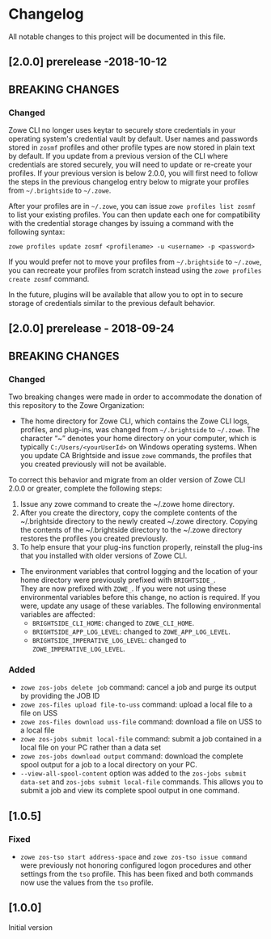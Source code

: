 # Changelog
All notable changes to this project will be documented in this file.


## [2.0.0] prerelease -2018-10-12

## BREAKING CHANGES 

### Changed 

Zowe CLI no longer uses keytar to securely store credentials in your operating system's credential vault by default. 
User names and passwords stored in `zosmf` profiles and other profile types are now stored in plain text by default.
If you update from a previous version of the CLI where credentials are stored securely, you will need to update or re-create your profiles.
If your previous version is below 2.0.0, you will first need to follow the steps in the previous changelog entry below to migrate your profiles from 
`~/.brightside` to `~/.zowe`.  

After your profiles are in `~/.zowe`, you can issue `zowe profiles list zosmf` to list your existing profiles. You can then update each one for compatibility with 
the credential storage changes by issuing a command with the following syntax: 

`zowe profiles update zosmf <profilename> -u <username> -p <password>`

If you would prefer not to move your profiles from `~/.brightside` to `~/.zowe`, you can recreate your profiles from scratch instead using the `zowe profiles create zosmf` command.

In the future, plugins will be available that allow you to opt in to secure storage of credentials similar to the previous default behavior. 

## [2.0.0] prerelease - 2018-09-24

## BREAKING CHANGES
### Changed

Two breaking changes were made in order to accommodate the donation of this repository to the Zowe Organization:

 - 	The home directory for Zowe CLI, which contains the Zowe CLI logs, profiles, and plug-ins, was changed from `~/.brightside` to `~/.zowe`. The character “~” denotes your home directory on your computer, which is typically `C:/Users/<yourUserId>` on Windows operating systems. When you update CA Brightside and issue `zowe` commands, the profiles that you created previously will not be available.  
   
   To correct this behavior and migrate from an older version of Zowe CLI 2.0.0 or greater, complete the following steps: 
   
   1.	Issue any zowe command to create the ~/.zowe home directory.
   2.	After you create the directory, copy the complete contents of the ~/.brightside directory to the newly created ~/.zowe directory. Copying the contents of the ~/.brightside directory to the ~/.zowe directory restores the profiles you created previously. 
   3.	To help ensure that your plug-ins function properly, reinstall the plug-ins that you installed with older versions of Zowe CLI.

- The environment variables that control logging and the location of your home directory were previously prefixed with `BRIGHTSIDE_`.  
  They are now prefixed with `ZOWE_`. If you were not using these environmental variables before this change, no action is required. If you were, 
  update any usage of these variables. The following environmental variables are affected:
    - `BRIGHTSIDE_CLI_HOME`: changed to `ZOWE_CLI_HOME`. 
    - `BRIGHTSIDE_APP_LOG_LEVEL`: changed to `ZOWE_APP_LOG_LEVEL`.
    - `BRIGHTSIDE_IMPERATIVE_LOG_LEVEL`: changed to `ZOWE_IMPERATIVE_LOG_LEVEL`.


### Added
 - `zowe zos-jobs delete job` command: cancel a job and purge its output by providing the JOB ID
- `zowe zos-files upload file-to-uss` command: upload a local file to a file on USS
- `zowe zos-files download uss-file` command: download a file on USS to a local file
- `zowe zos-jobs submit local-file` command: submit a job contained in a local file on your PC rather than a data set
- `zowe zos-jobs download output`  command: download the complete spool output for a job to a local directory on your PC.
- `--view-all-spool-content` option was added to the `zos-jobs submit data-set` and `zos-jobs submit local-file` commands. This allows you to submit a job and view its complete spool output in one command. 
  
## [1.0.5] 

### Fixed 

- `zowe zos-tso start address-space` and `zowe zos-tso issue command` were previously not honoring configured logon procedures and other settings from the `tso` profile.
  This has been fixed and both commands now use the values from the `tso` profile.
  
## [1.0.0] 
Initial version             
